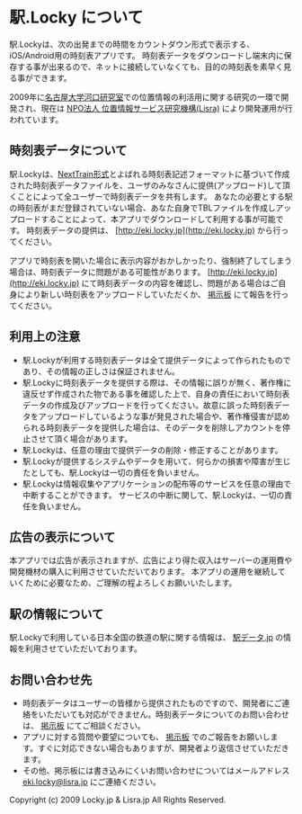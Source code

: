 # 駅.Locky について

駅.Lockyは、次の出発までの時間をカウントダウン形式で表示する、iOS/Android用の時刻表アプリです。
時刻表データをダウンロードし端末内に保存する事が出来るので、ネットに接続していなくても、目的の時刻表を素早く見る事ができます。

2009年に[名古屋大学河口研究室](https://www.ucl.nuee.nagoya-u.ac.jp/)での位置情報の利活用に関する研究の一環で開発され、現在は [NPO法人 位置情報サービス研究機構(Lisra)](http://lisra.jp/) により開発運用が行われています。

## 時刻表データについて
駅.Lockyは、[NextTrain形式](https://ekilocky.hatenablog.jp/entry/20091001/1254389719)とよばれる時刻表記述フォーマットに基づいて作成された時刻表データファイルを、ユーザのみなさんに提供(アップロード)して頂くことによって全ユーザーで時刻表データを共有します。
あなたの必要とする駅の時刻表がまだ登録されていない場合、あなた自身でTBLファイルを作成しアップロードすることによって、本アプリでダウンロードして利用する事が可能です。
時刻表データの提供は、 [http://eki.locky.jp](http://eki.locky.jp) から行ってください。 

アプリで時刻表を開いた場合に表示内容がおかしかったり、強制終了してしまう場合は、時刻表データに問題がある可能性があります。
[http://eki.locky.jp](http://eki.locky.jp) にて時刻表データの内容を確認し、問題がある場合はご自身により新しい時刻表をアップロードしていただくか、 [掲示板](https://groups.google.com/g/eki_locky) にて報告を行ってください。

## 利用上の注意
- 駅.Lockyが利用する時刻表データは全て提供データによって作られたものであり、その情報の正しさは保証されません。
- 駅.Lockyに時刻表データを提供する際は、その情報に誤りが無く、著作権に違反せず作成された物である事を確認した上で、自身の責任において時刻表データの作成及びアップロードを行ってください。故意に誤った時刻表データをアップロードしているような事が発見された場合や、著作権侵害が認められる時刻表データを提供した場合は、そのデータを削除しアカウントを停止させて頂く場合があります。
- 駅.Lockyは、任意の理由で提供データの削除・修正することがあります。
- 駅.Lockyが提供するシステムやデータを用いて、何らかの損害や障害が生じたとしても、駅.Lockyは一切の責任を負いません。 
- 駅.Lockyは情報収集やアプリケーションの配布等のサービスを任意の理由で中断することができます。 サービスの中断に関して、駅.Lockyは、一切の責任を負いません。

## 広告の表示について
本アプリでは広告が表示されますが、広告により得た収入はサーバーの運用費や開発機材の購入に利用させていただいております。
本アプリの運用を継続していくために必要なため、ご理解の程よろしくお願いいたします。

## 駅の情報について
駅.Lockyで利用している日本全国の鉄道の駅に関する情報は、 [駅データ.jp](http://www.ekidata.jp) の情報を利用させていただいております。

## お問い合わせ先
- 時刻表データはユーザーの皆様から提供されたものですので、開発者にご連絡をいただいても対応ができません。時刻表データについてのお問い合わせは、 [掲示板](https://groups.google.com/g/eki_locky) にてご相談ください。
- アプリに対する質問や要望についても、 [掲示板](https://groups.google.com/g/eki_locky) でのご報告をお願いします。すぐに対応できない場合もありますが、開発者より返信させていただきます。
- その他、掲示板には書き込みにくいお問い合わせについてはメールアドレス eki.locky@lisra.jp にご連絡ください。


Copyright (c) 2009 Locky.jp & Lisra.jp All Rights Reserved.
